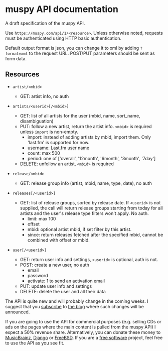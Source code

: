 # muspy API documentation

A draft specification of the muspy API.

Use `https://muspy.com/api/1/<resource>`. Unless otherwise noted, requests must
be authenticated using HTTP basic authentication.

Default output format is json, you can change it to xml by adding `?format=xml`
to the request URL. POST/PUT parameters should be sent as form data.

## Resources

* `artist/<mbid>`
    * GET: artist info, no auth

* `artists/<userid>[/<mbid>]`
    * GET: list of all artists for the user (mbid, name, sort_name,
      disambiguation)
    * PUT: follow a new artist, return the artist info. `<mbid>` is required
      unless `import` is non-empty.
        * import: instead of adding artists by mbid, import them. Only 'last.fm'
          is supported for now.
        * username: Last.fm user name
        * count: max 500
        * period: one of ['overall', '12month', '6month', '3month', '7day']
    * DELETE: unfollow an artist, `<mbid>` is required

* `release/<mbid>`
    * GET: release group info (artist, mbid, name, type, date), no auth

* `releases[/<userid>]`
    * GET: list of release groups, sorted by release date. If `<userid>` is not
      supplied, the call will return release groups starting from today for all
      artists and the user's release type filters won't apply. No auth.
        * limit: max 100
        * offset
        * mbid: optional artist mbid, if set filter by this artist.
        * since: return releases fetched after the specified mbid, cannot be
          combined with offset or mbid.

* `user[/<userid>]`
    * GET: return user info and settings, `<userid>` is optional, auth is not.
    * POST: create a new user, no auth
        * email
        * password
        * activate: 1 to send an activation email
    * PUT: update user info and settings
    * DELETE: delete the user and all their data

The API is quite new and will probably change in the coming weeks. I suggest
that you [subscribe][0] to [the blog][1] where such changes will be announced.

If you are going to use the API for commercial purposes (e.g. selling CDs or ads
on the pages where the main content is pulled from the muspy API) I expect a 50%
revenue share. Alternatively, you can donate these money to [MusicBrainz][2],
[Django][3] or [FreeBSD][4]. If you are a [free software][5] project, feel free
to use the API as you see fit.

[0]: http://kojevnikov.com/muspy.xml
[1]: http://kojevnikov.com/tag/muspy.html
[2]: http://metabrainz.org/donate/
[3]: https://www.djangoproject.com/foundation/donate/
[4]: http://www.freebsdfoundation.org/donate/
[5]: http://www.gnu.org/philosophy/free-sw.html
